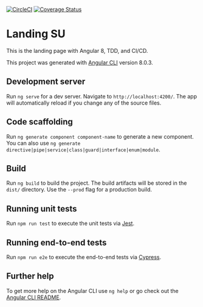[![CircleCI](https://circleci.com/gh/al3j4ndr1x/project-su/tree/master.svg?style=svg)](https://circleci.com/gh/al3j4ndr1x/project-su/tree/master)
[![Coverage Status](https://coveralls.io/repos/github/al3j4ndr1x/project-su/badge.svg?branch=master)](https://coveralls.io/github/al3j4ndr1x/project-su?branch=master)
# Landing SU

This is the landing page with Angular 8, TDD, and CI/CD.

This project was generated with [Angular CLI](https://github.com/angular/angular-cli) version 8.0.3.

## Development server

Run `ng serve` for a dev server. Navigate to `http://localhost:4200/`. The app will automatically reload if you change any of the source files.

## Code scaffolding

Run `ng generate component component-name` to generate a new component. You can also use `ng generate directive|pipe|service|class|guard|interface|enum|module`.

## Build

Run `ng build` to build the project. The build artifacts will be stored in the `dist/` directory. Use the `--prod` flag for a production build.

## Running unit tests

<!-- Run `ng test` to execute the unit tests via [Karma](https://karma-runner.github.io). -->

Run `npm run test` to execute the unit tests via [Jest](https://jestjs.io).

## Running end-to-end tests

<!-- Run `ng e2e` to execute the end-to-end tests via [Protractor](http://www.protractortest.org/). -->

Run `npm run e2e` to execute the end-to-end tests via [Cypress](https://www.cypress.io/).

## Further help

To get more help on the Angular CLI use `ng help` or go check out the [Angular CLI README](https://github.com/angular/angular-cli/blob/master/README.md).


